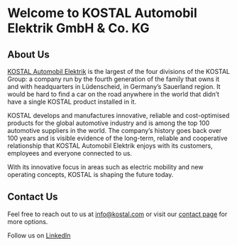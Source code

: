 # Welcome to KOSTAL Automobil Elektrik GmbH & Co. KG

## About Us

[KOSTAL Automobil Elektrik](https://www.kostal-automobil-elektrik.com/) is the largest of the four 
divisions of the KOSTAL Group: a company run by the fourth generation of the family that owns it and 
with headquarters in Lüdenscheid, in Germany’s Sauerland region. It would be hard to find a car on 
the road anywhere in the world that didn’t have a single KOSTAL product installed in it.

KOSTAL develops and manufactures innovative, reliable and cost-optimised products for the global 
automotive industry and is among the top 100 automotive suppliers in the world. The company’s 
history goes back over 100 years and is visible evidence of the long-term, reliable and cooperative 
relationship that KOSTAL Automobil Elektrik enjoys with its customers, employees and everyone 
connected to us.

With its innovative focus in areas such as electric mobility and new operating concepts, KOSTAL is 
shaping the future today.

## Contact Us

Feel free to reach out to us at [info@kostal.com](mailto:info@kostal.com) or visit our 
[contact page](https://www.kostal-automobil-elektrik.com/en-gb/kontakt/) for more options.

Follow us on [LinkedIn](https://www.linkedin.com/company/kostal-group)
